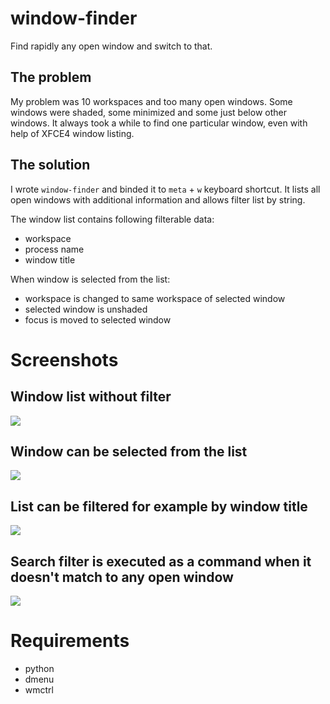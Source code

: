 # window-finder
Find rapidly any open window and switch to that.
## The problem
My problem was 10 workspaces and too many open windows. Some windows were shaded, some minimized and some just below other windows. It always took a while to find one particular window, even with help of XFCE4 window listing.
## The solution
I wrote `window-finder` and binded it to `meta` + `w` keyboard shortcut. It lists all open windows with additional information and allows filter list by string. 

The window list contains following filterable data:
* workspace
* process name
* window title

When window is selected from the list:
* workspace is changed to same workspace of selected window
* selected window is unshaded
* focus is moved to selected window

# Screenshots
## Window list without filter
![](https://mononen.eu/u/data/window-finder/window-finder0.png)
## Window can be selected from the list
![](https://mononen.eu/u/data/window-finder/window-finder1.png)
## List can be filtered for example by window title
![](https://mononen.eu/u/data/window-finder/window-finder2.png)
## Search filter is executed as a command when it doesn't match to any open window
![](https://mononen.eu/u/data/window-finder/window-finder3.png)

# Requirements
* python
* dmenu
* wmctrl
